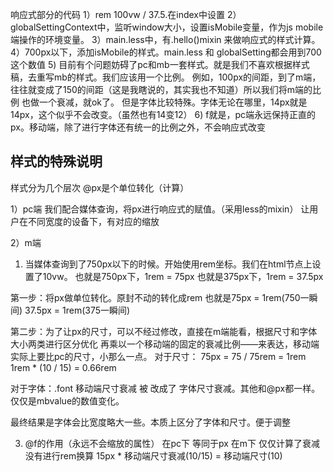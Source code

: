 响应式部分的代码
    1）rem 100vw / 37.5.在index中设置
    2）globalSettingContext中，监听window大小，设置isMobile变量，作为js mobile端操作的环境变量。
    3）main.less中，有.hello()mixin 来做响应式的样式计算。
    4）700px以下，添加isMobile的样式。main.less 和 globalSetting都会用到700这个数值
    5) 目前有个问题妨碍了pc和mb一套样式。就是我们不喜欢根据样式稿，去重写mb的样式。我们应该用一个比例。
    例如，100px的间距，到了m端，往往就变成了150的间距（这是我瞎说的，其实我也不知道）所以我们将m端的比例
    也做一个衰减，就ok了。
    但是字体比较特殊。字体无论在哪里，14px就是14px，这个似乎不会改变。（虽然也有14变12）
    6) f就是，pc端永远保持正直的px。移动端，除了进行字体还有统一的比例之外，不会响应式改变
    
## 样式的特殊说明
样式分为几个层次
@px是个单位转化（计算）

1）pc端
我们配合媒体查询，将px进行响应式的赋值。（采用less的mixin）
让用户在不同宽度的设备下，有对应的缩放

2）m端
1. 当媒体查询到了750px以下的时候。开始使用rem坐标。我们在html节点上设置了10vw。
也就是750px下，1rem = 75px
也就是375px下，1rem = 37.5px

第一步：将px做单位转化。原封不动的转化成rem
也就是75px = 1rem(750一瞬间)  37.5px = 1rem(375一瞬间)


第二步：为了让px的尺寸，可以不经过修改，直接在m端能看，根据尺寸和字体大小两类进行区分优化
再乘以一个移动端的固定的衰减比例——来表达，移动端实际上要比pc的尺寸，小那么一点。
对于尺寸：
75px = 75 / 75rem = 1rem
1rem * (10 / 15) = 0.66rem

对于字体：.font
移动端尺寸衰减 被 改成了 字体尺寸衰减。其他和@px都一样。仅仅是mbvalue的数值变化。

最终结果是字体会比宽度略大一些。本质上区分了字体和尺寸。便于调整

3. @f的作用（永远不会缩放的属性）
在pc下 等同于px
在m下 仅仅计算了衰减 没有进行rem换算
15px * 移动端尺寸衰减(10/15) = 移动端尺寸(10)